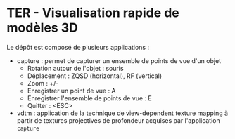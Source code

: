 <meta charset="utf-8">

# TER - Visualisation rapide de modèles 3D

Le dépôt est composé de plusieurs applications :

* capture : permet de capturer un ensemble de points de vue d'un objet
  * Rotation autour de l'objet : souris
  * Déplacement : ZQSD (horizontal), RF (vertical)
  * Zoom : +/-
  * Enregistrer un point de vue : A
  * Enregistrer l'ensemble de points de vue : E
  * Quitter : &lt;ESC&gt;
* vdtm : application de la technique de view-dependent texture mapping à partir
  de textures projectives de profondeur acquises par l'application `capture`
